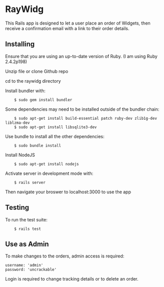 # RayWidg

This Rails app is designed to let a user place an order of Widgets, then receive a confirmation email with a link to their order details. 

## Installing

Ensure that you are using an up-to-date version of Ruby. (I am using Ruby 2.4.2p198)

Unzip file or clone Github repo 

cd to the raywidg directory

Install bundler with:
```
    $ sudo gem install bundler
```
Some dependencies may need to be installed outside of the bundler chain:
```
    $ sudo apt-get install build-essential patch ruby-dev zlib1g-dev liblzma-dev
    $ sudo apt-get install libsqlite3-dev
```
Use bundle to install all the other dependencies:
```
    $ sudo bundle install
```
Install NodeJS
```
    $ sudo apt-get install nodejs
```
Activate server in development mode with:
```
    $ rails server
```
Then navigate your broswer to localhost:3000 to use the app

## Testing

To run the test suite:
```
    $ rails test
```

## Use as Admin

To make changes to the orders, admin access is required:

```
username: 'admin'
password: 'uncrackable'
```

Login is required to change tracking details or to delete an order.


